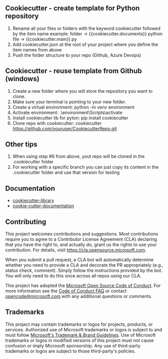 ## Cookiecutter - create template for Python repository

1. Rename all your files or folders with the keyword cookiecutter followed by the item name
    example: folder        -> {{cookiecutter.documents}}
                python file   -> {{cookiecutter.main}}.py
2. Add cookiecutter.json at the root of your project where you define the item names from above
3. Push the folder structure to your repo (Github, Azure Devops)

## Cookiecutter - reuse template from Github (windows)

1. Create a new folder where you will store the repository you want to clone.
2. Make sure your terminal is pointing to your new folder.
3. Create a virtual environment: python -m venv environment
4. Activate environment: .\environment\Scripts\activate
5. Install cookiecutter lib for pyton: pip install cookiecutter
6. Clone repo with cookiecutter: cookiecutter https://github.com/youruser/CookiecutterRepo.git

## Other tips

1. When using step #6 from above, yout repo will be cloned in the .cookiecutter folder
2. For working with a specific branch you can just copy its content in the .cookiecutter folder and use that version for testing

## Documentation

- [cookiecutter-library](https://pypi.org/project/cookiecutter-python/)
- [cookie-cutter-documentation](https://cookiecutter.readthedocs.io/en/stable/)

## Contributing

This project welcomes contributions and suggestions.  Most contributions require you to agree to a
Contributor License Agreement (CLA) declaring that you have the right to, and actually do, grant us
the rights to use your contribution. For details, visit https://cla.opensource.microsoft.com.

When you submit a pull request, a CLA bot will automatically determine whether you need to provide
a CLA and decorate the PR appropriately (e.g., status check, comment). Simply follow the instructions
provided by the bot. You will only need to do this once across all repos using our CLA.

This project has adopted the [Microsoft Open Source Code of Conduct](https://opensource.microsoft.com/codeofconduct/).
For more information see the [Code of Conduct FAQ](https://opensource.microsoft.com/codeofconduct/faq/) or
contact [opencode@microsoft.com](mailto:opencode@microsoft.com) with any additional questions or comments.

## Trademarks

This project may contain trademarks or logos for projects, products, or services. Authorized use of Microsoft 
trademarks or logos is subject to and must follow 
[Microsoft's Trademark & Brand Guidelines](https://www.microsoft.com/en-us/legal/intellectualproperty/trademarks/usage/general).
Use of Microsoft trademarks or logos in modified versions of this project must not cause confusion or imply Microsoft sponsorship.
Any use of third-party trademarks or logos are subject to those third-party's policies.

